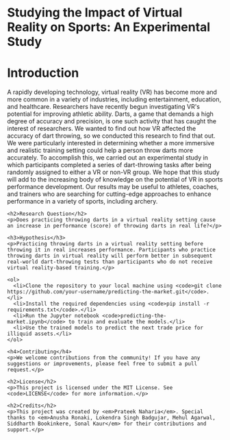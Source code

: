 <!DOCTYPE html>
<html>
<head>
  <body>
    <h1>Studying the Impact of Virtual Reality on Sports: An Experimental Study</h1>
    <h1>Introduction</h1>
    <p>A rapidly developing technology, virtual reality (VR) has become more and more common in a variety of industries, including entertainment, education, and healthcare. Researchers have recently begun investigating VR's potential for improving athletic ability. Darts, a game that demands a high degree of accuracy and precision, is one such activity that has caught the interest of researchers. We wanted to find out how VR affected the accuracy of dart throwing, so we conducted this research to find that out. We were particularly interested in determining whether a more immersive and realistic training setting could help a person throw darts more accurately. To accomplish this, we carried out an experimental study in which participants completed a series of dart-throwing tasks after being randomly assigned to either a VR or non-VR group. We hope that this study will add to the increasing body of knowledge on the potential of VR in sports performance development. Our results may be useful to athletes, coaches, and trainers who are searching for cutting-edge approaches to enhance performance in a variety of sports, including archery.</p>

    <h2>Research Question</h2>
    <p>Does practicing throwing darts in a virtual reality setting cause an increase in performance (score) of throwing darts in real life?</p>

    <h3>Hypothesis</h3>
    <p>Practicing throwing darts in a virtual reality setting before throwing it in real increases performance. Participants who practice throwing darts in virtual reality will perform better in subsequent real-world dart-throwing tests than participants who do not receive virtual reality-based training.</p>

    <ol>
      <li>Clone the repository to your local machine using <code>git clone https://github.com/your-username/predicting-the-market.git</code>.</li>
      <li>Install the required dependencies using <code>pip install -r requirements.txt</code>.</li>
      <li>Run the Jupyter notebook <code>predicting-the-market.ipynb</code> to train and evaluate the models.</li>
      <li>Use the trained models to predict the next trade price for illiquid assets.</li>
    </ol>

    <h4>Contributing</h4>
    <p>We welcome contributions from the community! If you have any suggestions or improvements, please feel free to submit a pull request.</p>

    <h2>License</h2>
    <p>This project is licensed under the MIT License. See <code>LICENSE</code> for more information.</p>

    <h2>Credits</h2>
    <p>This project was created by <em>Prateek Naharia</em>. Special thanks to <em>Anusha Ronaki, Lokendra Singh Badgujar, Mehul Agarwal, Siddharth Bookinkere, Sonal Kaur</em> for their contributions and support.</p>
  </body>
</html>
